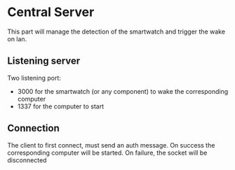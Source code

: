 # Central Server

This part will manage the detection of the smartwatch and trigger the wake on lan.

## Listening server

Two listening port:
- 3000 for the smartwatch (or any component) to wake the corresponding computer
- 1337 for the computer to start

## Connection

The client to first connect, must send an auth message. On success the corresponding computer will be started.
On failure, the socket will be disconnected